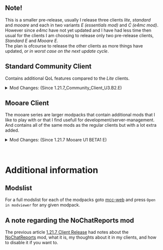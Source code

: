 <p hidden meta>
Title: 1.21.10 Client Pre-Release
Author: @TheAxolot77
AuthorTitle: Author/Owner
Banner: banner.png
Favicon: favicon.png
CardBackground: banner.png
Tags: news,changelog,minecraft,mc,axo,client,community,mooare
CreationDate: 2025-10-25
UpdatedDate: 2025-10-25
</p>

## Note!
This is a smaller pre-release, usually I release three clients *lite*, *standard* and *mooare* and each in two variants *E (essentials mod)* and *C (e4mc mod)*.<br>
However since *e4mc* have not yet updated and I have had less time then usual for the clients I am choosing to release only two pre-release clients, *Standard E* and *Mooare E*.<br>
The plan is ofcourse to release the other clients as more things have updated, *or in worst case on the next update cycle*.
<br>

## Standard Community Client
Contains additional QoL features compared to the *Lite* clients.

<details>
    <summary>Mod Changes: (Since 1.21.7_Community_Client_U3.B2.E)</summary>

    <span style="color:red;font-weight:bold;">Missing Mods:</span>
        - `betterstats`
        - `continuity`
        - `polytone`
        - `language-reload`

    <span style="color:green;font-weight:bold;">New Mods:</span>
        - `lazy-language-loading`
</details>


## Mooare Client
The mooare series are larger modpacks that contain additional mods that I like to play with or that I find usefull for development/server-management.
And contains all of the same mods as the regular clients but with a lot extra added.

<details>
    <summary>Mod Changes: (Since 1.21.7 Mooare U1 BETA1 E)</summary>

    <span style="color:red;font-weight:bold;">Missing Mods:</span>
        - `betterstats`
        - `continuity`
        - `polytone`
        - `language-reload`
        - `lighty`

    <span style="color:green;font-weight:bold;">New Mods:</span>
        - `lazy-language-loading`
        - `mini-hud` *(partially replacing lighty)*

    <span style="color:orange;font-weight:bold;">Skipped:</span>
        - `advanced-armor-bar`
</details>
<br><br>

# Additional information

## Modslist
For a full modslist for each of the modpacks goto [mcc-web](https://sbamboo.github.io/mcc-web) and press `Open in modviewer` for any given modpack.

## A note regarding the NoChatReports mod
The previous article [1.21.7 Client Release](https://axow.se/articles/#mc/axo/client/c/1.21.7) had notes about the [NoChatReports](https://modrinth.com/mod/no-chat-reports) mod, what it is, my thoughts about it in my clients, and how to disable it if you want to.
